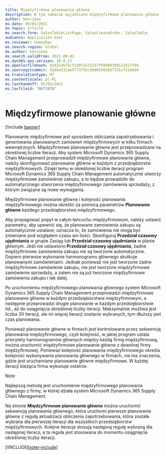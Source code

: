 ```yaml
---
title: Międzyfirmowe planowanie główne
description: W tym temacie wyjaśniono międzyfirmowe planowanie główne
author: Henrikan
ms.date: 09/01/2021
ms.topic: article
ms.search.form: SalesTableListPage, SalesCreateOrder, SalesTable
audience: Application User
ms.reviewer: kamaybac
ms.search.region: Global
ms.author: henrikan
ms.search.validFrom: 2021-09-01
ms.dyn365.ops.version: 10.0.22
ms.openlocfilehash: 02d1a3675cfe30f2e72237f69509398122d17f05
ms.sourcegitcommit: 9166e531ae5773f5bc3bd02501b67331cf216da4
ms.translationtype: HT
ms.contentlocale: pl-PL
ms.lasthandoff: 05/03/2022
ms.locfileid: "8671878"
---
```

# <a name="intercompany-master-scheduling"></a>Międzyfirmowe planowanie główne

[!include [banner](../../includes/banner.md)]

Planowanie międzyfirmowe jest sposobem obliczania zapotrzebowania i generowania planowanych zamówień międzyfirmowych w kilku firmach wewnętrznych. Międzyfirmowe planowanie główne jest przeprowadzane na określonej liczbie iteracji. Aby system Microsoft Dynamics 365 Supply Chain Management przeprowadził międzyfirmowe planowanie główne, należy skonfigurować planowanie główne w każdym z przedsiębiorstw międzyfirmowych. Dzięki temu w określonej liczbie iteracji program Microsoft Dynamics 365 Supply Chain Management automatycznie utworzy międzyfirmowe zamówienie zakupu, a to będzie prowadziło do automatycznego utworzenia międzyfirmowego zamówienia sprzedaży, z którym związane są nowe wymagania.

Międzyfirmowe planowanie główne i kolejność planowania międzyfirmowego można określić za pomocą parametrów **Planowanie główne** każdego przedsiębiorstwa międzyfirmowego.

Aby propagować popyt w całym łańcuchu międzyfirmowym, należy ustawić parametry, aby upewnić się, że planowane zamówienia zakupu są automatycznie ustalane; oznacza to, że zamówienia nie mogą być zmieniane pod względem czasu ani ilości. Skonfiguruj **Przedział czasowy ujędrniania** w grupie Zasięg lub **Przedział czasowy ujędrniania** w planie głównym. Jeśli nie ustawiono **Przedział czasowy ujędrniania**, żadne międzyfirmowe zamówienia zakupu nie są tworzone automatycznie. Dopiero pierwsze wykonanie harmonogramu głównego skutkuje planowanymi zamówieniami. Jednak ponieważ nie jest tworzone żadne międzyfirmowe zamówienie zakupu, nie jest tworzone międzyfirmowe zamówienie sprzedaży, a zatem nie są już tworzone międzyfirmowe zamówienia zakupu i tak dalej.

Po uruchomieniu międzyfirmowego planowania głównego system Microsoft Dynamics 365 Supply Chain Management przeprowadzi międzyfirmowe planowanie główne w każdym przedsiębiorstwie międzyfirmowym, a następnie przeprowadzi drugie planowanie w każdym przedsiębiorstwie itd., aż do osiągnięcia określonej liczby iteracji. Maksymalnie możliwa jest liczba 30 iteracji, ale im więcej iteracji zostanie wybranych, tym dłuższy jest czas planowania.

Ponieważ planowanie główne w firmach jest kontrolowane przez sekwencję planowania międzyfirmowego, czyli kolejność, w jakiej program ustala priorytety harmonogramów głównych między każdą firmą międzyfirmową, można uruchomić międzyfirmowe planowanie główne z dowolnej firmy międzyfirmowej. Ponieważ kolejność planowania międzyfirmowego określa kolejność wykonywania planowania głównego w firmach, nie ma znaczenia, gdzie jest uruchamiane planowanie główne międzyfirmowe. W każdej iteracji bieżąca firma wykonuje ostatnie.

> [!NOTE]
> Najlepszą metodą jest uruchomienie międzyfirmowego planowania głównego z firmy, w której działa system Microsoft Dynamics 365 Supply Chain Management.

Na stronie **Międzyfirmowe planowanie główne** można uruchomić sekwencję planowania głównego, która uruchomi pierwsze planowanie główne z regułą aktualizacji obliczenia zapotrzebowania, która została wybrana dla pierwszej iteracji dla wszystkich przedsiębiorstw międzyfirmowych. Kolejne iteracje stosują następną regułę wybraną dla następnej iteracji, a ta reguła jest stosowana do momentu osiągnięcia określonej liczby iteracji.

[!INCLUDE[footer-include](../../includes/footer-banner.md)]

